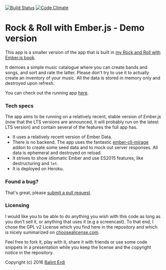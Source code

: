 [![Build Status](https://travis-ci.org/balinterdi/rarwe-demo.svg?branch=master)](https://travis-ci.org/balinterdi/rarwe-demo)
[![Code Climate](https://codeclimate.com/github/balinterdi/rarwe-demo/badges/gpa.svg)](https://codeclimate.com/github/balinterdi/rarwe-demo)

Rock & Roll with Ember.js - Demo version
========================================

This app is a smaller version of the app that is built in [my Rock and Roll with Ember.js book][1].

It demoes a simple music catalogue where you can create bands and songs, and
sort and rate the latter. Please don't try to use it to actually create an
inventory of your music. All the data is stored in memory only and destroyed
upon refresh.

You can check out the running app [here][2].

### Tech specs

The app aims to be running on a relatively recent, stable version of Ember.js (now
that the LTS versions are announced, it will probably run on the latest LTS
version) and contain several of the features the full app has.

* It uses a relatively recent version of Ember Data.
* There is no backend. The app uses the fantastic [ember-cli-mirage][3] addon to
  create some seed data and to mock out server responses. All data is ephemeral
  and destroyed on reload.
* It strives to show idiomatic Ember and use ES2015 features, like
  destructuring and `let`.
* It is deployed on Heroku.

### Found a bug?

That's great, please [submit a pull request][5].

### Licensing

I would like you to be able to do anything you wish with this code as long as
you don't sell it, or anything that uses it (e.g a screencast). To that end, I
chose the GPL v2 License which you find here in the repository and which is
nicely summarized on [choosealicense.com](http://choosealicense.com/licenses/).

Feel free to fork it, play with it, share it with friends or use some code
snippets in a presentation while you keep the license and the copyright notice
in the repository.

Copyright (c) 2016 [Balint Erdi](http://balinterdi.com)

[1]: http://rockandrollwithemberjs.com
[2]: http://demo.rockandrollwithemberjs.com
[3]: http://www.ember-cli-mirage.com/
[4]: https://www.pagefronthq.com/
[5]: https://github.com/balinterdi/rarwe-demo/pulls
